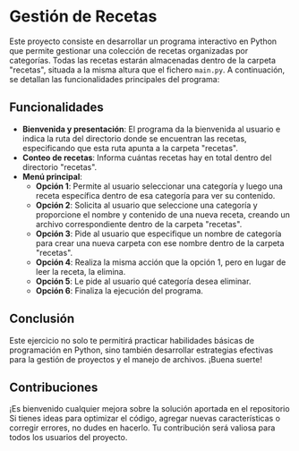 # Gestión de Recetas

Este proyecto consiste en desarrollar un programa interactivo en Python que permite gestionar una colección de recetas organizadas por categorías. Todas las recetas estarán almacenadas dentro de la carpeta "recetas", situada a la misma altura que el fichero `main.py`. A continuación, se detallan las funcionalidades principales del programa:

## Funcionalidades

- **Bienvenida y presentación**: El programa da la bienvenida al usuario e indica la ruta del directorio donde se encuentran las recetas, especificando que esta ruta apunta a la carpeta "recetas".
- **Conteo de recetas**: Informa cuántas recetas hay en total dentro del directorio "recetas".
- **Menú principal**:
  - **Opción 1**: Permite al usuario seleccionar una categoría y luego una receta específica dentro de esa categoría para ver su contenido.
  - **Opción 2**: Solicita al usuario que seleccione una categoría y proporcione el nombre y contenido de una nueva receta, creando un archivo correspondiente dentro de la carpeta "recetas".
  - **Opción 3**: Pide al usuario que especifique un nombre de categoría para crear una nueva carpeta con ese nombre dentro de la carpeta "recetas".
  - **Opción 4**: Realiza la misma acción que la opción 1, pero en lugar de leer la receta, la elimina.
  - **Opción 5**: Le pide al usuario qué categoría desea eliminar.
  - **Opción 6**: Finaliza la ejecución del programa.

## Conclusión

Este ejercicio no solo te permitirá practicar habilidades básicas de programación en Python, sino también desarrollar estrategias efectivas para la gestión de proyectos y el manejo de archivos. ¡Buena suerte!

## Contribuciones

¡Es bienvenido cualquier mejora sobre la solución aportada en el repositorio Si tienes ideas para optimizar el código, agregar nuevas características o corregir errores, no dudes en hacerlo. Tu contribución será valiosa para todos los usuarios del proyecto.
